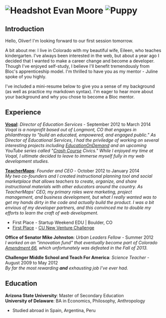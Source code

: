 
![Headshot](/images/headshot.jpg)
Evan Moore
![Puppy](/images/puppy.jpg)
=========

Introduction
------
Hello, Oliver! I'm looking forward to our first session tomorrow.

A bit about me: I live in Colorado with my beautiful wife, Eileen, who teaches kindergarten. I've always been interested in the web, but about a year ago I decided that I wanted to make a career change and become a developer. Though I've enjoyed self-study, I believe I'll benefit tremendously from Bloc's apprenticeship model. I'm thrilled to have you as my mentor - Juline spoke of you highly.

I've included a mini-resume below to give you a sense of my background (as well as practice my markdown syntax). I'm eager to hear more about your background and why you chose to become a Bloc mentor.

Experience
--------
**[Voqal](http://www.voqal.org)**: *Director of Education Services* -  September 2012 to March 2014  
*Voqal is a nonprofit based out of Longmont, CO that engages in philanthropy to "build an educated, empowered, and engaged public." As Director of Educational Services, I had the priviledge of working on several interesting projects including [EducationOnDemand](http://www.eduondemand.org) and an upcoming YouTube series called "[Crash Course](https://www.youtube.com/user/crashcourse) Civics." While I enjoyed my time at Voqal, I ultimate decided to leave to immerse myself fully in my web development studies.*

[**TeacherMaps**](http://www.teachermaps.com): *Founder and CEO* - October 2012 to January 2014  
*My two co-founders and I created  instructional planning tool and social marketplace that allows teachers to create, organize, and share instructional materials with other educators around the country. As TeacherMaps’ CEO, my primary roles were marketing, project management, and business development, but what I really wanted was to get my hands dirty in the code and actually build the product. I was a bit envious of my developer partners, and this convinced me to double my efforts to learn the craft of web development.*
  * First Place - Startup Weekend EDU | Boulder, CO
  * [First Place](http://www.xconomy.com/boulder-denver/2013/04/18/algae-harvesters-online-market-for-teachers-share-cu-biz-plan-title/) - [CU New Venture Challenge](http://cunvc.org/)

**Office of Senator Mike Johnston**: *Urban Leaders Fellow* - Summer 2012  
*I worked on an "innovation fund" that eventually become part of Colorado [Amendment 66](http://coloradocommits.com/66-explained/), which unfortunately was defeated in the Fall of 2013.*

**Challenger Middle School and Teach For America**: *Science Teacher* - August 2009 to May 2012  
*By far the most rewarding **and** exhausting job I've ever had.*

Education
---------
**Arizona State University**: Master of Secondary Education  
**University of Delaware**: BA in Economics, Philosophy, Anthropology  
  * Studied abroad in  Spain, Argentina, Peru
